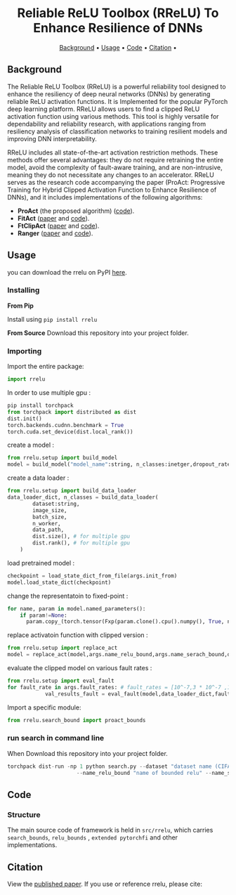 <h1 align="center">
  <br/>
    Reliable ReLU Toolbox (RReLU) To Enhance Resilience of DNNs 
  </br>
</h1>
<p align="center">
<a href="#background">Background</a> •
<a href="#usage">Usage</a> •
<a href="#code">Code</a> •
<a href="#citation">Citation</a> •
</p>

## Background
The Reliable ReLU Toolbox (RReLU) is a powerful reliability tool designed to enhance the resiliency of deep neural networks (DNNs) by generating reliable ReLU activation functions.
It is Implemented for the popular PyTorch deep learning platform.
RReLU allows users to find a clipped ReLU activation function using various methods.
This tool is highly versatile for dependability and reliability research, with applications ranging from resiliency analysis of classification networks to training resilient models and improving DNN interpretability.

RReLU includes all state-of-the-art activation restriction methods. These methods offer several advantages: they do not require retraining the entire model, avoid the complexity of fault-aware training, and are non-intrusive, meaning they do not necessitate any changes to an accelerator.
RReLU serves as the research code accompanying the paper (ProAct: Progressive Training for Hybrid Clipped Activation Function to Enhance Resilience of DNNs), and it includes implementations of the following algorithms:

* **ProAct** (the proposed algorithm) ([code](https://github.com/hamidmousavi0/reliable-relu-toolbox/blob/master/src/search_bound/proact.py)).
* **FitAct** ([paper](https://arxiv.org/pdf/2112.13544) and [code](https://github.com/hamidmousavi0/reliable-relu-toolbox/blob/master/src/search_bound/fitact.py)).
* **FtClipAct** ([paper](https://arxiv.org/pdf/1912.00941) and [code](https://github.com/hamidmousavi0/reliable-relu-toolbox/blob/master/src/search_bound/ftclip.py)).
* **Ranger** ([paper](https://arxiv.org/pdf/2003.13874) and [code](https://github.com/hamidmousavi0/reliable-relu-toolbox/blob/master/src/search_bound/ranger.py)).

## Usage
you can download the rrelu on PyPI [here](https://pypi.org/project/rrelu/).

### Installing

**From Pip**

Install using `pip install rrelu`

**From Source**
Download this repository into your project folder.

### Importing

Import the entire package:

```python
import rrelu
```

In order to use multiple gpu : 

```python
pip install torchpack
from torchpack import distributed as dist
dist.init()
torch.backends.cudnn.benchmark = True
torch.cuda.set_device(dist.local_rank())
```

create a model : 

```python
from rrelu.setup import build_model
model = build_model("model_name":string, n_classes:inetger,dropout_rate:float).cuda()
```

create a data loader : 

```python
from rrelu.setup import build_data_loader
data_loader_dict, n_classes = build_data_loader(
        dataset:string,
        image_size,
        batch_size,
        n_worker,
        data_path,
        dist.size(), # for multiple gpu 
        dist.rank(), # for multiple gpu
    )
```

load pretrained model : 

```python
checkpoint = load_state_dict_from_file(args.init_from)
model.load_state_dict(checkpoint) 
```

change the representatoin to fixed-point : 

```python
for name, param in model.named_parameters():
    if param!=None:
      param.copy_(torch.tensor(Fxp(param.clone().cpu().numpy(), True, n_word=args.n_word,n_frac=args.n_frac,n_int=args.n_int).get_val()))
```
replace activatoin function with clipped version : 

```python
from rrelu.setup import replace_act
model = replace_act(model,args.name_relu_bound,args.name_serach_bound,data_loader_dict,args.bounds_type,args.bitflip)
```

evaluate the clipped model on various fault rates : 

```python
from rrelu.setup import eval_fault
for fault_rate in args.fault_rates: # fault_rates = [10^-7,3 * 10^-7 ,10^-6 , 3 * 10^-6 , 10^-5 , 3 * 10^-5]
            val_results_fault = eval_fault(model,data_loader_dict,fault_rate,args.iterations,args.bitflip,args.n_word , args.n_frac, args.n_int)
```

Import a specific module:

```python
from rrelu.search_bound import proact_bounds 
```

### run search in command line 
When Download this repository into your project folder.
```python
torchpack dist-run -np 1 python search.py --dataset "dataset name (CIFAR10, CIFAR100)" --data_path "path to the dataset" --model "name of the model" --init_from "pretrained file path" \
                      --name_relu_bound "name of bounded relu" --name_serach_bound "name of the search algorithm" --bounds_type "type of thresholds" --bitflip "value representaiton"
```


## Code

### Structure

The main source code of framework is held in `src/rrelu`, which carries `search_bounds`, `relu_bounds` , `extended pytorchfi` and other  implementations.


## Citation

View the [published paper](). If you use or reference rrelu, please cite:

```

```

